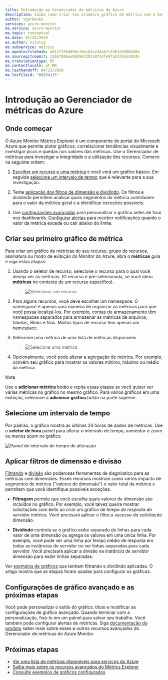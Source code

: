 ```yaml
---
title: Introdução ao Gerenciador de métricas do Azure
description: Saiba como criar seu primeiro gráfico de métrica com o Gerenciador de métricas do Azure.
author: vgorbenko
services: azure-monitor
ms.service: azure-monitor
ms.topic: conceptual
ms.date: 02/25/2019
ms.author: vitalyg
ms.subservice: metrics
ms.openlocfilehash: e611f1564896cfdecb3ce34ab7c5361e5200b48a
ms.sourcegitcommit: 3102f886aa962842303c8753fe8fa5324a52834a
ms.translationtype: MT
ms.contentlocale: pt-BR
ms.lasthandoff: 04/23/2019
ms.locfileid: "60254115"
---
```

# <a name="getting-started-with-azure-metrics-explorer"></a>Introdução ao Gerenciador de métricas do Azure

## <a name="where-do-i-start"></a>Onde começar
O Azure Monitor Metrics Explorer é um componente do portal do Microsoft Azure que permite plotar gráficos, correlacionar tendências visualmente e investigar picos e quedas nos valores das métricas. Use o Gerenciador de métricas para investigar a integridade e a utilização dos recursos. Comece na seguinte ordem:

1. [Escolher um recurso e uma métrica](#create-your-first-metric-chart) e você verá um gráfico básico. Em seguida [selecione um intervalo de tempo](#select-a-time-range) que é relevante para a sua investigação.

1. Tente [aplicação dos filtros de dimensão e dividindo](#apply-dimension-filters-and-splitting). Os filtros e dividindo permitem analisar quais segmentos da métrica contribuem para o valor da métrica geral e a identificar exceções possíveis.

1. Use [configurações avançadas](#advanced-chart-settings-and-next-steps) para personalizar o gráfico antes de fixar nos dashboards. [Configurar alertas](alerts-metric-overview.md) para receber notificações quando o valor da métrica excede ou cair abaixo do limite.

## <a name="create-your-first-metric-chart"></a>Criar seu primeiro gráfico de métrica

Para criar um gráfico de métricas do seu recurso, grupo de recursos, assinatura ou modo de exibição do Monitor do Azure, abra o **métricas** guia e siga estas etapas:

1. Usando o seletor de recurso, selecione o recurso para o qual você deseja ver as métricas. (O recurso é pré-selecionada, se você abriu **métricas** no contexto de um recurso específico).

    > ![Selecionar um recurso](./media/metrics-getting-started/resource-picker.png)

2. Para alguns recursos, você deve escolher um namespace. O namespace é apenas uma maneira de organizar as métricas para que você possa localizá-los. Por exemplo, contas de armazenamento têm namespaces separados para armazenar as métricas de arquivos, tabelas, Blobs e filas. Muitos tipos de recurso tem apenas um namespace.

3. Selecione uma métrica de uma lista de métricas disponíveis.

    > ![Selecione uma métrica](./media/metrics-getting-started/metric-picker.png)

4. Opcionalmente, você pode alterar a agregação de métrica. Por exemplo, convém seu gráfico para mostrar os valores mínimo, máximo ou médio da métrica.

> [!NOTE]
> Use o **adicionar métrica** botão e repita essas etapas se você quiser ver várias métricas no gráfico no mesmo gráfico. Para vários gráficos em uma exibição, selecione a **adicionar gráfico** botão na parte superior.

## <a name="select-a-time-range"></a>Selecione um intervalo de tempo

Por padrão, o gráfico mostra as últimas 24 horas de dados de métricas. Use o **seletor de hora** painel para alterar o intervalo de tempo, aumentar o zoom ou menos zoom no gráfico. 

![Painel de intervalo de tempo de alteração](./media/metrics-getting-started/time-picker.png)

## <a name="apply-dimension-filters-and-splitting"></a>Aplicar filtros de dimensão e divisão

[Filtrando](metrics-charts.md#apply-filters-to-charts) e [divisão](metrics-charts.md#apply-splitting-to-a-chart) são poderosas ferramentas de diagnóstico para as métricas com dimensões. Esses recursos mostram como vários impacto de segmentos de métrica ("valores de dimensão") o valor total da métrica e permitem que você identifique possíveis exceções.

- **Filtragem** permite que você escolha quais valores de dimensão são incluídos no gráfico. Por exemplo, você talvez queira mostrar solicitações com êxito ao criar um gráfico de *tempo de resposta do servidor* métrica. Você precisará aplicar o filtro a *sucesso da solicitação* dimensão. 

- **Dividindo** controla se o gráfico exibe separado de linhas para cada valor de uma dimensão ou agrega os valores em uma única linha. Por exemplo, você pode ver uma linha por tempo médio de resposta em todas as instâncias de servidor ou ver linhas separadas para cada servidor. Você precisará aplicar a divisão na *instância de servidor* dimensão para exibir linhas separadas.

Ver [exemplos de gráficos](metric-chart-samples.md) que tenham filtrando e dividindo aplicadas. O artigo mostra que as etapas foram usadas para configurar os gráficos.

## <a name="advanced-chart-settings-and-next-steps"></a>Configurações de gráfico avançado e as próximas etapas

Você pode personalizar o estilo do gráfico, título e modificar as configurações de gráfico avançado. Quando terminar com a personalização, fixá-lo em um painel para salvar seu trabalho. Você também pode configurar alertas de métricas. Siga [documentação do produto](metrics-charts.md) saber mais sobre esses e outros recursos avançados do Gerenciador de métricas do Azure Monitor.

## <a name="next-steps"></a>Próximas etapas

* [Ver uma lista de métricas disponíveis para serviços do Azure](metrics-supported.md)
* [Saiba mais sobre os recursos avançados do Metrics Explorer](metrics-charts.md)
* [Consulte exemplos de gráficos configurados](metric-chart-samples.md)
